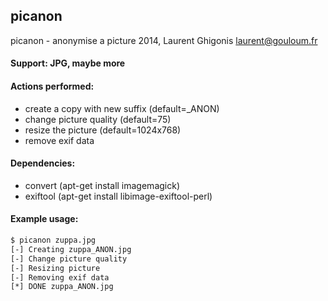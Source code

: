 ## picanon

picanon - anonymise a picture
2014, Laurent Ghigonis <laurent@gouloum.fr>

#### Support: JPG, maybe more

#### Actions performed:
* create a copy with new suffix (default=_ANON)
* change picture quality (default=75)
* resize the picture (default=1024x768)
* remove exif data

#### Dependencies:
* convert (apt-get install imagemagick)
* exiftool (apt-get install libimage-exiftool-perl)

#### Example usage:
```bash
$ picanon zuppa.jpg 
[-] Creating zuppa_ANON.jpg
[-] Change picture quality
[-] Resizing picture
[-] Removing exif data
[*] DONE zuppa_ANON.jpg
```
